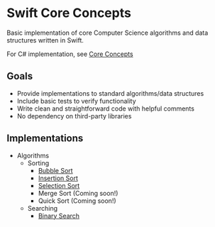 Swift Core Concepts
===================
Basic implementation of core Computer Science algorithms and data structures written in Swift.

For C# implementation, see [Core Concepts](https://github.com/AnthonyArzola/CoreConcepts)

## Goals
* Provide implementations to standard algorithms/data structures
* Include basic tests to verify functionality
* Write clean and straightforward code with helpful comments
* No dependency on third-party libraries


## Implementations
* Algorithms
  - Sorting
    - [Bubble Sort](https://github.com/AnthonyArzola/SwiftConcepts/blob/master/Algorithms/Sorting/BubbleSort.playground/Contents.swift)
    - [Insertion Sort](https://github.com/AnthonyArzola/SwiftConcepts/blob/master/Algorithms/Sorting/InsertionSort.playground/Contents.swift)
    - [Selection Sort](https://github.com/AnthonyArzola/SwiftConcepts/blob/master/Algorithms/Sorting/SelectionSort.playground/Contents.swift)
    - Merge Sort (Coming soon!)
    - Quick Sort (Coming soon!)
  - Searching
    - [Binary Search](https://github.com/AnthonyArzola/SwiftConcepts/blob/master/Algorithms/Searching/BinarySearch.playground/Contents.swift)